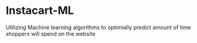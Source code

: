 # Instacart-ML

Utilizing Machine learning algorithms to optimially predict amount of time shoppers will spend on the website
